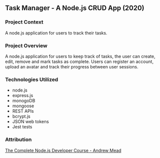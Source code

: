 ## Task Manager - A Node.js CRUD App (2020)

### Project Context

A node.js application for users to track their tasks.

### Project Overview

A node.js application for users to keep track of tasks, the user can create, edit, remove and mark tasks as complete. Users can register an account, upload an avatar and track their progress between user sessions. 

### Technologies Utilized

- node.js
- express.js
- monogoDB
- mongoose
- REST APIs
- bcrypt.js
- JSON web tokens
- Jest tests

### Attribution
[The Complete Node.js Developer Course - Andrew Mead](https://www.udemy.com/course/the-complete-nodejs-developer-course-2/)
